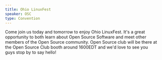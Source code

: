 ```yaml
---
title: Ohio LinuxFest
speaker: OSC
type: Convention
---
```

Come join us today and tomorrow to enjoy Ohio LinuxFest. It's a great opportunity to both learn about Open Source Software and meet other members of the Open Source community. Open Source club will be there at the Open Source Club booth around 1600EDT and we'd love to see you guys stop by to say hello!
